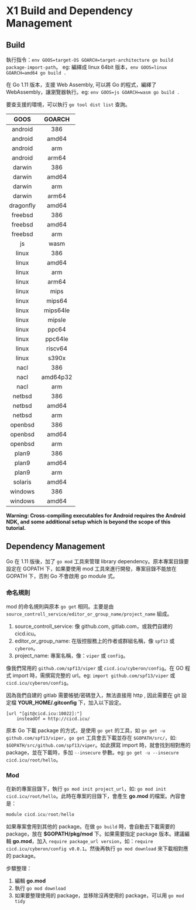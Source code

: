 # X1 Build and Dependency Management

## Build

執行指令：`env GOOS=target-OS GOARCH=target-architecture go build package-import-path`。 eg: 編繹成 linux 64bit 版本，`env GOOS=linux GOARCH=amd64 go build .`

在 Go 1.11 版本，支援 Web Assembly, 可以將 Go 的程式，編繹了 WebAssembly，讓瀏覽器執行。eg: `env GOOS=js GOARCH=wasm go build .`

要查支援的環境，可以執行 `go tool dist list` 查詢。

| GOOS | GOARCH |
|:----:|:------:|
| android | 386 |
| android | amd64 |
| android | arm |
| android | arm64 |
| darwin | 386 |
| darwin | amd64 |
| darwin | arm |
| darwin | arm64 |
| dragonfly | amd64 |
| freebsd | 386 |
| freebsd | amd64 |
| freebsd | arm |
| js | wasm |
| linux | 386 |
| linux | amd64 |
| linux | arm |
| linux | arm64 |
| linux | mips |
| linux | mips64 |
| linux | mips64le |
| linux | mipsle |
| linux | ppc64 |
| linux | ppc64le |
| linux | riscv64 |
| linux | s390x |
| nacl | 386 |
| nacl | amd64p32 |
| nacl | arm |
| netbsd | 386 |
| netbsd | amd64 |
| netbsd | arm |
| openbsd | 386 |
| openbsd | amd64 |
| openbsd | arm |
| plan9 | 386 |
| plan9 | amd64 |
| plan9 | arm |
| solaris | amd64 |
| windows | 386 |
| windows | amd64 |

**Warning: Cross-compiling executables for Android requires the Android NDK, and some additional setup which is beyond the scope of this tutorial.**

## Dependency Management

Go 在 1.11 版後，加了 `go mod` 工具來管理 library dependency。原本專案目錄要設定在 GOPATH 下，如果要使用 mod 工具來進行開發，專案目錄不能放在 GOPATH 下，否則 Go 不會啟用 go module 式。

### 命名規則

mod 的命名規則與原本 `go get` 相同。主要是由 `source_controll_service/editor_or_group_name/project_name` 組成。

1. source_controll_service: 像 github.com, gitlab.com，或我們自建的 cicd.icu。
1. editor_or_group_name: 在版控服務上的作者或群組名稱，像 `spf13` 或 `cyberon`。
1. project_name: 專案名稱，像：`viper` 或 `config`。

像我們常用的 `github.com/spf13/viper` 或 `cicd.icu/cyberon/config`。在 GO 程式 import 時，需撰寫完整的 url。eg: `import github.com/spf13/viper` 或 `cicd.icu/cyberon/config`。

因為我們自建的 gitlab 需要帳號/密碼登入，無法直接用 http , 因此需要在 git 設定檔 **YOUR_HOME/.gitconfig** 下，加入以下設定。

```text
[url "[git@cicd.icu:10022]:"]
    insteadOf = http://cicd.icu/
```

原本 Go 下載 package 的方式，是使用 `go get` 的工具，如 `go get -u github.com/spf13/viper`，`go get` 工具會去下載並存在 `$GOPATH/src/`，如: `$GOPATH/src/github.com/spf13/viper`。如此撰寫 import 時，就會找到相對應的 package，並在下載時，多加 `--insecure` 參數。eg: `go get -u --insecure cicd.icu/root/hello`。

### Mod

在新的專案目錄下，執行 `go mod init project_url`，如: `go mod init cicd.icu/root/hello`。此時在專案的目錄下，會產生 **go.mod** 的檔案。內容會是：

```go
module cicd.icu/root/hello
```

如果專案會用到其他的 package。在做 `go build` 時，會自動去下載需要的 package，放在 **$GOPATH/pkg/mod** 下。如果需要指定 package 版本。建議編輯 **go.mod**，加入 `require package_url version`，如：`require cicd.icu/cyberon/config v0.0.1`。然後再執行 `go mod download` 來下載相對應的 package。

步驟整理：

1. 編輯 **go.mod**
1. 執行 `go mod download`
1. 如果要整理使用的 package，並移除沒再使用的 package，可以用 `go mod tidy`

